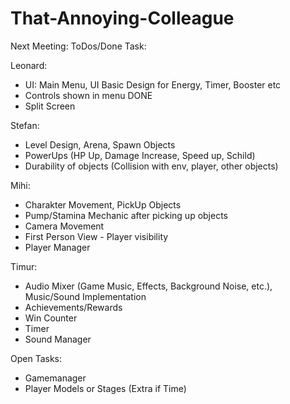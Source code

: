 # That-Annoying-Colleague
Next Meeting: 
ToDos/Done Task:

Leonard:
- UI: Main Menu, UI Basic Design for Energy, Timer, Booster etc
- Controls shown in menu DONE
- Split Screen

Stefan:
- Level Design, Arena, Spawn Objects
- PowerUps (HP Up, Damage Increase, Speed up, Schild)
- Durability of objects (Collision with env, player, other objects)

Mihi:
- Charakter Movement, PickUp Objects
- Pump/Stamina Mechanic after picking up objects
- Camera Movement
- First Person View - Player visibility
- Player Manager

Timur:
- Audio Mixer (Game Music, Effects, Background Noise, etc.), Music/Sound Implementation
- Achievements/Rewards
- Win Counter
- Timer
- Sound Manager


Open Tasks:
- Gamemanager
- Player Models or Stages (Extra if Time)


